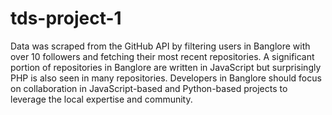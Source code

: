 # tds-project-1
Data was scraped from the GitHub API by filtering users in Banglore with over 10 followers and fetching their most recent repositories.
A significant portion of repositories in Banglore are written in JavaScript but surprisingly PHP is also seen in many repositories.
Developers in Banglore should focus on collaboration in JavaScript-based and Python-based projects to leverage the local expertise and community.

